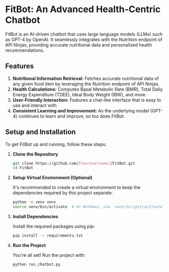 # FitBot: An Advanced Health-Centric Chatbot

FitBot is an AI-driven chatbot that uses large language models (LLMs) such as GPT-4 by OpenAI. It seamlessly integrates with the Nutrition endpoint of API Ninjas, providing accurate nutritional data and personalized health recommendations.

## Features
1. **Nutritional Information Retrieval:** Fetches accurate nutritional data of any given food item by leveraging the Nutrition endpoint of API Ninjas.
2. **Health Calculations:** Computes Basal Metabolic Rate (BMR), Total Daily Energy Expenditure (TDEE), Ideal Body Weight (IBW), and more.
3. **User-Friendly Interaction:** Features a chat-like interface that is easy to use and interact with.
4. **Consistent Learning and Improvement:** As the underlying model (GPT-4) continues to learn and improve, so too does FitBot.

## Setup and Installation

To get FitBot up and running, follow these steps:

1. **Clone the Repository**

   ```bash
   git clone https://github.com/[YourUsername]/FitBot.git
   cd FitBot

2. **Setup Virtual Environment (Optional)**

    It's recommended to create a virtual environment to keep the dependencies required by this project separate.

    ```bash
    python -m venv venv
    source venv/bin/activate  # On Windows, use `venv\Scripts\activate`

3. **Install Dependencies**

    Install the required packages using pip:

    ```bash
    pip install -r requirements.txt

4. **Run the Project**

    You're all set! Run the project with:

    ```bash
    python run_chatbot.py

